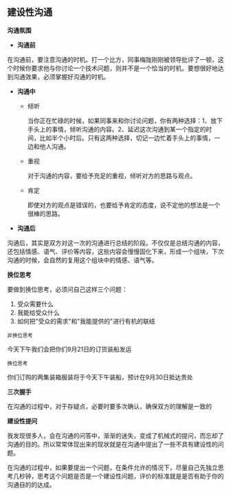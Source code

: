 ## 建设性沟通

**沟通氛围**

- **沟通前**

在沟通前，要注意沟通的时机。打一个比方，同事梅陇刚刚被领导批评了一顿，这个时候你要求他与你讨论一个技术问题，则并不是一个恰当的时机。要想很好地达到沟通效果，必须掌握好沟通的时机。

- **沟通中**

  - 倾听

    当你正在忙碌的时候，如果同事来和你讨论问题，你有两种选择：1、放下手头上的事情，倾听沟通的内容。2、延迟这次沟通到某一个指定的时间，比如半个小时后。只有这两种选择，切记一边忙着手头上的事情，一边和他人沟通。

  - 重视

    对于沟通的内容，要给予充足的重视，倾听对方的思路与观点。

  - 肯定

    即使对方的观点是错误的，也要给予肯定的态度，说不定他的想法是一个很棒的思路。

- **沟通后**

沟通后，其实是双方对这一次的沟通进行总结的阶段。不仅仅是总结沟通的内容，还包括情感、语气、评价等内容，这些内容会慢慢固化下来，形成一个组块，下次沟通的时候，会自然的复用这个组块中的情感、语气等。

**换位思考**

要做到换位思考，必须问自己这样三个问题：

1. 受众需要什么
2. 我能给受众什么
3. 如何把"受众的需求"和"我能提供的"进行有机的联结

`非换位思考`

今天下午我们会把你们9月21日的订货装船发运

`换位思考`

你们订购的两集装箱服装将于今天下午装船，预计在9月30日抵达贵处

**三次握手**

在沟通的过程中，对于存疑点，必要时要多次确认，确保双方的理解是一致的

**建设性提问**

我发现很多人，会在沟通的问答中，渐渐的迷失，变成了机械式的提问，而忘却了沟通的目的。所以常常体现出来的现状就是在沟通中提出了一些不具有建设性的问题。

在沟通的过程中，如果要提出一个问题，在条件允许的情况下，尽量自己先独立思考几秒钟，思考这个问题是否是一个建设性问题，评价的标准就是是否有助于你的沟通目的的达成。
